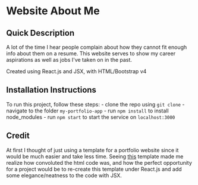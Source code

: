 Website About Me
================

Quick Description
------------------
A lot of the time I hear people complain about how they cannot fit enough info about them on a resume. This website serves to show my career aspirations as well as jobs I've taken on in the past.

Created using React.js and JSX, with HTML/Bootstrap v4

Installation Instructions
-------------------------
To run this project, follow these steps:
	- clone the repo using ``git clone``
	- navigate to the folder ``my-portfolio-app``
	- run ``npm install`` to install node_modules
	- run ``npm start`` to start the service on ``localhost:3000``

Credit
------
At first I thought of just using a template for a portfolio website since it would be much easier and take less time. Seeing [this](https://colorlib.com/preview/#jackson) template made me realize how convoluted the html code was, and how the perfect opportunity for a project would be to re-create this template under React.js and add some elegance/neatness to the code with JSX.
